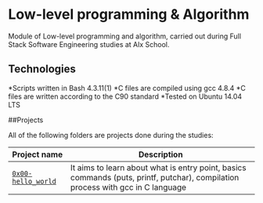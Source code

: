# Low-level programming & Algorithm

Module of Low-level programming and algorithm, carried out during Full Stack Software Engineering studies at Alx School.

## Technologies

*Scripts written in Bash 4.3.11(1)
*C files are compiled using gcc 4.8.4
*C files are written according to the C90 standard
*Tested on Ubuntu 14.04 LTS

##Projects

All of the following folders are projects done during the studies:

Project name | Description 
 --- | ---
 [`0x00-hello_world`]() | It aims to learn about what is entry point, basics commands (puts, printf, putchar), compilation process with gcc in C language
